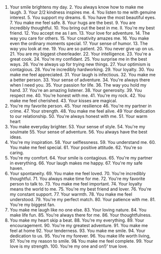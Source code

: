 1. Your smile brightens my day. 2. You always know how to make me
laugh. 3. Your 2/2 kindness inspires me. 4. You listen to me with genuine
interest. 5. You support my dreams. 6. You have the most beautiful eyes. 7.
You make me feel safe. 8. Your hugs are the best. 9. You are incredibly
thoughtful. 10. You bring out the best in me. II. You're my best friend. 12.
You accept me as I am. 13. Your love for adventure. 14. The way you care
for others. 15. Your creativity amazes me. 16. You make even the ordinary
moments special. 17. Your sense of humor. 13. The way you look at me. 19.
You are so patient. 20. You never give up on us. 21. You are my biggest
cheerleader. 22. Your intelligence. 23. You're a great cook. 24. You're my
confidant. 25. You surprise me in the best ways. 26. You're always up for
trying new things. 27. Your optimism is contagious. 28. You're incredibly
hardworking. 29. Your loyalty. 30. You make me feel appreciated. 31. Your
laugh is infectious. 32. You make me a better person. 33. Your sense of
adventure. 34. You're always there when I need you. 35. Your passion for
life. 36. The way you hold my hand. 37. You're an amazing listener. 38.
Your generosity. 39. You respect me. 40. You're honest with me. 41. You're
my rock. 42. You make me feel cherished. 43. Your kisses are magical.
44. You're my favorite person. 45. Your resilience 46. You're my partner in
crime. 47. Your strength. 48. You make me feel alive. 49 Your dedication
to our relationship. 50. You're always honest with me. 51. Your warm heart
52. You make everyday brighter. 53. Your sense of style. 54. You're my
soulmate 55. Your sense of adventure. 56. You always have the best ideas.
57. You're my inspiration. 58. Your selflessness. 59. You understand me. 60.
You make me feel special. 61. Your positive attitude. 62. You're so caring.
63. You're my comfort. 64. Your smile is contagious. 65. You're my partner
in everything. 66. Your laugh makes me happy. 67. You're my safe haven.
68. Your spontaneity. 69. You make me feel loved. 70. You're incredibly
thoughtful. 71. You always make time for me. 72. You're my favorite person
to talk to. 73. You make me feel important. 74. Your loyalty means the
world to me. 75. You're my best friend and lover. 76. You're my constant
support. 77. Your warmth. 78. You make me feel understood. 79. You're
my perfect match. 80. Your patience with me. 81. You're my biggest fan.
82. You make me laugh like no one else. 83. Your loving nature. 84. You
make life fun. 85. You're always there for me. 86. Your thoughtfulness.
87. You make my heart skip a beat. 88. You're my everything. 89. Your
encouragement. 90. You're my greatest adventure. 91. You make me feel
at home 92. Your tenderness. 93. You make me smile. 94. Your dedication
to us. 95. You're my forever. 96. You make life worth living, 97. You're
my reason to smile. 9& You make me feel complete. 99. Your love is my
strength. 100. You're my one and on!)' true love.
